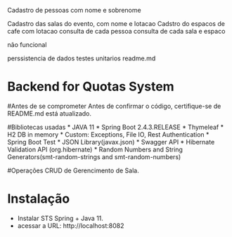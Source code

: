 Cadastro de pessoas com nome e sobrenome

Cadastro das salas do evento, com nome e lotacao
Cadstro do espacos de cafe com lotacao
consulta de cada pessoa
consulta de cada sala e espaco

não funcional

perssistencia de dados
testes unitarios
readme.md


# Backend for Quotas System

#Antes de se comprometer
Antes de confirmar o código, certifique-se de README.md está atualizado.

#Bibliotecas usadas
	* JAVA 11
	* Spring Boot 2.4.3.RELEASE
	* Thymeleaf
	* H2 DB in memory
	* Custom: Exceptions, File IO, Rest Authentication
	* Spring Boot Test
	* JSON Library(javax.json)
	* Swagger API
	* Hibernate Validation API (org.hibernate)
	* Random Numbers and String Generators(smt-random-strings and smt-random-numbers)

#Operações CRUD de Gerencimento de Sala.

# Instalação

- Instalar STS Spring + Java 11.
- acessar a URL: http://localhost:8082
